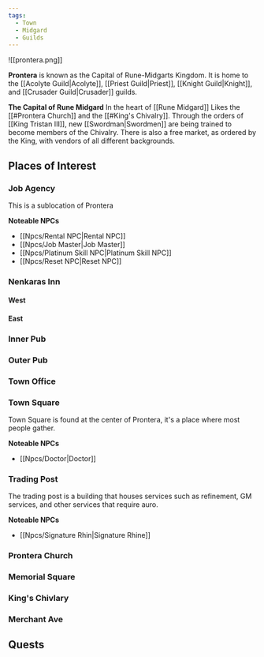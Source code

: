 ```yaml
---
tags:
  - Town
  - Midgard
  - Guilds
---
```


![[prontera.png]]

**Prontera** is known as the Capital of Rune-Midgarts Kingdom. It is home to the [[Acolyte Guild|Acolyte]], [[Priest Guild|Priest]], [[Knight Guild|Knight]], and [[Crusader Guild|Crusader]] guilds. 

**The Capital of Rune Midgard**
In the heart of [[Rune Midgard]] Likes the [[#Prontera Church]] and the [[#King's Chivalry]]. Through the orders of [[King Tristan III]], new [[Swordman|Swordmen]] are being trained to become members of the Chivalry. There is also a free market, as ordered by the King, with vendors of all different backgrounds.  

## Places of Interest
### Job Agency
This is a sublocation of Prontera

**Noteable NPCs**
+ [[Npcs/Rental NPC|Rental NPC]]
+ [[Npcs/Job Master|Job Master]]
+ [[Npcs/Platinum Skill NPC|Platinum Skill NPC]]
+ [[Npcs/Reset NPC|Reset NPC]]

### Nenkaras Inn
#### West
#### East
### Inner Pub
### Outer Pub
### Town Office
### Town Square
Town Square is found at the center of Prontera, it's a place where most people gather. 

**Noteable NPCs**
+ [[Npcs/Doctor|Doctor]]

### Trading Post
The trading post is a building that houses services such as refinement, GM services, and other services that require auro. 

**Noteable NPCs**
+ [[Npcs/Signature Rhin|Signature Rhine]]


### Prontera Church
### Memorial Square
### King's Chivlary
### Merchant Ave
## Quests
